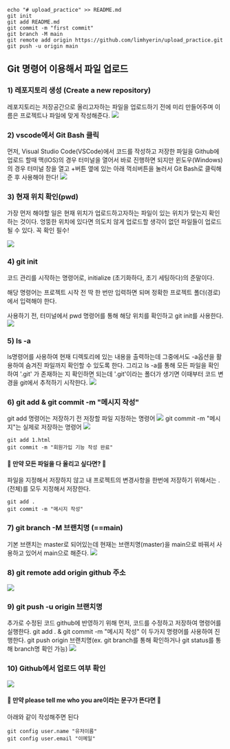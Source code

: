 ```
echo "# upload_practice" >> README.md
git init
git add README.md
git commit -m "first commit"
git branch -M main
git remote add origin https://github.com/limhyerin/upload_practice.git
git push -u origin main
```

## Git 명령어 이용해서 파일 업로드
###  1) 레포지토리 생성 (Create a new repository)

레포지토리는 저장공간으로  올리고자하는 파일을 업로드하기 전에 미리 만들어주며 이름은 프로젝트나 파일에 맞게 작성해준다.
![](https://velog.velcdn.com/images/hrnn00/post/2abaa5f8-2812-4d99-b088-a1959cdbbf63/image.png)


###  2) vscode에서 Git Bash 클릭

먼저, Visual Studio Code(VSCode)에서 코드를 작성하고 저장한 파일을 Github에 업로드 할때 맥(IOS)의 경우 터미널을 열어서 바로 진행하면 되지만 윈도우(Windows)의 경우 터미널 창을 열고 +버튼 옆에 있는 아래 꺽쇠버튼을 눌러서 Git Bash로 클릭해 준 후 사용해야 한다!
![](https://velog.velcdn.com/images/hrnn00/post/101068dc-666d-4124-8b21-8530a3a2ae61/image.png)
 

###  3) 현재 위치 확인(pwd)

가장 먼저 해야할 일은 현재 위치가 업로드하고자하는 파일이 있는 위치가 맞는지 확인하는 것이다. 엉뚱한 위치에 있다면 의도치 않게 업로드할 생각이 없던 파일들이 업로드될 수 있다. 꼭 확인 필수!

![](https://velog.velcdn.com/images/hrnn00/post/bb779483-4132-448b-b2ad-ebc9db7a3a63/image.png)

 

###  4) git init

코드 관리를 시작하는 명령어로, initialize (초기화하다, 초기 세팅하다)의 준말이다.

해당 명령어는 프로젝트 시작 전 딱 한 번만 입력하면 되며 정확한 프로젝트 폴더(경로)에서 입력해야 한다.

사용하기 전, 터미널에서 pwd 명령어를 통해 해당 위치를 확인하고 git init를 사용한다.
![](https://velog.velcdn.com/images/hrnn00/post/ba4315a2-a2fb-43ce-b5db-ef537739b8b3/image.png)



###  5) ls -a

ls명령어를 사용하여 현재 디렉토리에 있는 내용을 출력하는데 그중에서도 -a옵션을 활용하여 숨겨진 파일까지 확인할 수 있도록 한다. 그리고 ls -a를 통해 모든 파일을 확인하여 '.git' 가 존재하는 지 확인하면 되는데  '.git'이라는 폴더가 생기면 이때부터 코드 변경을 git에서 추적하기 시작한다.
![](https://velog.velcdn.com/images/hrnn00/post/7ff7795d-bbd0-4150-9738-e7ae37cec8a2/image.png)


 

###  6) git add & git commit -m "메시지 작성"

git add 명령어는 저장하기 전 저장할 파일 지정하는 명령어
![](https://velog.velcdn.com/images/hrnn00/post/a526188e-6606-44a8-883c-4ed50c115797/image.png)
git commit -m "메시지"는 실제로 저장하는 명령어
![](https://velog.velcdn.com/images/hrnn00/post/41371d3b-500b-41c0-b7cf-2a58d8158fc1/image.png)


```
git add 1.html
git commit -m "회원가입 기능 작성 완료"
```
 

#### 🤚 만약 모든 파일을 다 올리고 싶다면? 🤚

파일을 지정해서 저장하지 않고 내 프로젝트의 변경사항을 한번에 저장하기 위해서는 .(전체)를 모두 지정해서 저장한다.

```
git add .
git commit -m "메시지 작성"
```
 

###  7) git branch -M 브랜치명 (==main)

기본 브랜치는 master로 되어있는데 현재는 브랜치명(master)을 main으로 바꿔서 사용하고 있어서 main으로 해준다.
![](https://velog.velcdn.com/images/hrnn00/post/4f267f6c-f06b-40a1-8598-953563cc7520/image.png)

 

###  8) git remote add origin github 주소
![](https://velog.velcdn.com/images/hrnn00/post/e2029e84-ec22-444a-a56c-bf25209130a3/image.png)

 

###  9) git push -u origin 브랜치명

추가로 수정된 코드 github에 반영하기 위해 먼저, 코드를 수정하고 저장하여 명령어를 실행한다.
git add . & git commit -m "메시지 작성" 이 두가지 명령어를 사용하여 진행한다.
git push origin 브랜치명(ex. git branch를 통해 확인하거나 git status를 통해 branch명 확인 가능)
![](https://velog.velcdn.com/images/hrnn00/post/aa01a60e-e4c7-4fb9-8f5b-e43cd229939c/image.png)



 

###  10) Github에서 업로드 여부 확인
 ![](https://velog.velcdn.com/images/hrnn00/post/e81707e0-1b6c-4638-b2eb-64e6f8385947/image.png)



 

#### 🤚  만약 please tell me who you are이라는 문구가 뜬다면 🤚

아래와 같이 작성해주면 된다

```
git config user.name "유저이름"
git config user.email "이메일"
```
